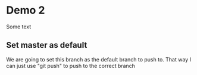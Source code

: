 # Demo 2

Some text

## Set master as default

We are going to set this branch as the default branch to push to. That way I can just use "git push" to push to the correct branch